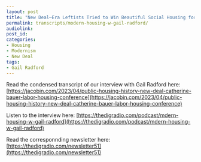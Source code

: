 ```yaml
---
layout: post
title: "New Deal–Era Leftists Tried to Win Beautiful Social Housing for the Masses (w/ Gail Radford)"
permalink: transcripts/modern-housing-w-gail-radford/
audiolink: 
post_id:
categories:
- Housing
- Modernism
- New Deal
tags: 
- Gail Radford 
---
```


Read the condensed transcript of our interview with Gail Radford here:
[https://jacobin.com/2023/04/public-housing-history-new-deal-catherine-bauer-labor-housing-conference](https://jacobin.com/2023/04/public-housing-history-new-deal-catherine-bauer-labor-housing-conference)

Listen to the interview here: [https://thedigradio.com/podcast/mdern-housing-w-gail-radford](https://thedigradio.com/podcast/mdern-housing-w-gail-radford)

Read the corresponnding newsletter here: [https://thedigradio.com/newsletter51](https://thedigradio.com/newsletter51)
